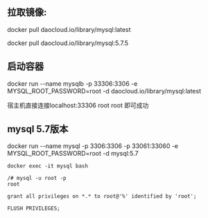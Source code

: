 ## 拉取镜像:
docker pull daocloud.io/library/mysql:latest

docker pull daocloud.io/library/mysql:5.7.5

## 启动容器
docker run --name mysqlb -p 33306:3306 -e MYSQL_ROOT_PASSWORD=root -d daocloud.io/library/mysql:latest


宿主机直接连接localhost:33306 root root  即可成功


## mysql 5.7版本
docker run --name mysql -p 3306:3306 -p 33061:33060 -e MYSQL_ROOT_PASSWORD=root -d mysql:5.7

```
docker exec -it mysql bash

/# mysql -u root -p
root

grant all privileges on *.* to root@'%' identified by 'root';

FLUSH PRIVILEGES;

```
















